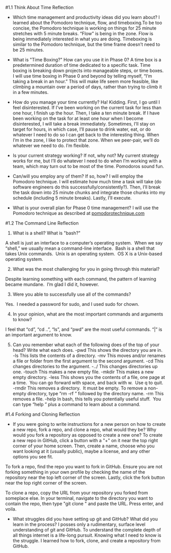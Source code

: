 #1.1 Think About Time Reflection

- Which time management and productivity ideas did you learn about?
I learned about the Pomodoro technique, flow, and timeboxing.To be too concise, the Pomodoro technique is working on things for 25 minute stretches with 5 minute breaks.  “Flow” is being in the zone.  Flow is being immediately interested in what you are doing.  Timeboxing is similar to the Pomodoro technique, but the time frame doesn’t need to be 25 minutes.

- What is "Time Boxing?" How can you use it in Phase 0?
A time box is a predetermined duration of time dedicated to a specific task.  Time boxing is breaking down projects into manageable steps, or time boxes.  I will use time boxing in Phase 0 and beyond by telling myself, “I’m taking a break in an hour.”  This will make life seem more feasible, like climbing a mountain over a period of days, rather than trying to climb it in a few minutes.

- How do you manage your time currently?
Ha!  Kidding.  First, I go until I feel disinterested.  If I’ve been working on the current task for less than one hour, I finish up the hour.  Then, I take a ten minute break.  If I have been working on the task for at least one hour when I become disinterested, I will take a break immediately.  Sometimes, I’ll stay on target for hours, in which case, I’ll pause to drink water, eat, or do whatever I need to do so I can get back to the interesting thing.  When I’m in the zone, I like to protect that zone.  When we peer-pair, we’ll do whatever we need to do.  I’m flexible.

- Is your current strategy working? If not, why not?
My current strategy works for me, but I’ll do whatever I need to do when I’m working with a team, which may turn out to be most of the time.  Pomodoros sound fun.

- Can/will you employ any of them? If so, how? 
I will employ the Pomodoro technique.  I will estimate how much time a task will take (do software engineers do this successfully/consistently?).  Then, I’ll break the task down into 25 minute chunks and integrate those chunks into my schedule (including 5 minute breaks).  Lastly, I’ll execute.

- What is your overall plan for Phase 0 time management?
I will use the Pomodoro technique as described at [pomodorotechnique.com](www.pomodorotechnique.com)

#1.2 The Command Line Reflection

1) What is a shell? What is "bash?"

A shell is just an interface to a computer’s operating system.  When we say “shell,” we usually mean a command-line interface.  Bash is a shell that takes Unix commands.  Unix is an operating system.  OS X is a Unix-based operating system.

2) What was the most challenging for you in going through this material?

Despite learning something with each command, the pattern of learning became mundane.  I’m glad I did it, however.

3) Were you able to successfully use all of the commands?

Yes.  I needed a password for sudo, and I used sudo for chown.

4) In your opinion, what are the most important commands and arguments to know?

I feel that “cd”, “cd ..”, “ls”, and “pwd” are the most useful commands. “|” is an important argument to know.

5) Can you remember what each of the following does of the top of your head? Write what each does.
-pwd  This shows the directory you are in.
-ls  This lists the contents of a directory.
-mv  This moves and/or renames a file or folder from the first argument to the second argument.
-cd  This changes directories to the argument.
-../  This changes directories up one.
-touch  This makes a new empty file.
-mkdir  This makes a new empty directory.
-less  This shows you the contents of a file, one page at a time.  You can go forward with space, and back with w.  Use q to quit.
-rmdir  This removes a directory.  It must be empty.  To remove a non-empty directory, type “rm -rf ” followed by the directory name.
-rm  This removes a file.
-help  In bash, this tells you potentially useful stuff.  You can type “help ” plus a command to learn about a command.

#1.4 Forking and Cloning Reflection

* If you were going to write instructions for a new person on how to create a new repo, fork a repo, and clone a repo, what would they be? Why would you fork a repository as opposed to create a new one?
To create a new repo in GitHub, click a button with a "+" on it near the top right corner of your home screen.  Then, create a name, choose who you want looking at it (usually public), maybe a license, and any other options you see fit.

To fork a repo, find the repo you want to fork in GitHub.  Ensure you are not forking something in your own profile by checking the name of the repository near the top left corner of the screen.  Lastly, click the fork button near the top right corner of the screen.

To clone a repo, copy the URL from your repository you forked from someplace else.  In your terminal, navigate to the directory you want to contain the repo, then type "git clone " and paste the URL.  Press enter, and voila.

* What struggles did you have setting up git and GitHub? What did you learn in the process?
I posses only a rudimentary, surface level understanding of git and GitHub.  To understand the complete depth of all things internet is a life-long pursuit.  Knowing what I need to know is the struggle.  I learned how to fork, clone, and create a repository from GitHub.